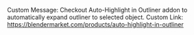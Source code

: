 Custom Message: Checkout Auto-Highlight in Outliner addon to automatically expand outliner to selected object.
Custom Link:       https://blendermarket.com/products/auto-highlight-in-outliner
